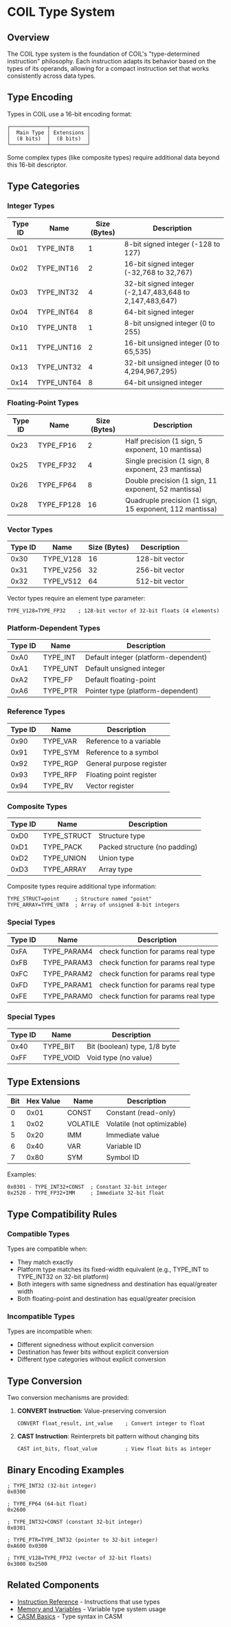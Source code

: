 # COIL Type System

## Overview
The COIL type system is the foundation of COIL's "type-determined instruction" philosophy. Each instruction adapts its behavior based on the types of its operands, allowing for a compact instruction set that works consistently across data types.

## Type Encoding
Types in COIL use a 16-bit encoding format:
```
┌────────────┬────────────┐
│  Main Type │ Extensions │
│  (8 bits)  │  (8 bits)  │
└────────────┴────────────┘
```
Some complex types (like composite types) require additional data beyond this 16-bit descriptor.

## Type Categories

### Integer Types
| Type ID | Name | Size (Bytes) | Description |
|---------|------|--------------|-------------|
| 0x01    | TYPE_INT8   | 1 | 8-bit signed integer (-128 to 127) |
| 0x02    | TYPE_INT16  | 2 | 16-bit signed integer (-32,768 to 32,767) |
| 0x03    | TYPE_INT32  | 4 | 32-bit signed integer (-2,147,483,648 to 2,147,483,647) |
| 0x04    | TYPE_INT64  | 8 | 64-bit signed integer |
| 0x10    | TYPE_UNT8   | 1 | 8-bit unsigned integer (0 to 255) |
| 0x11    | TYPE_UNT16  | 2 | 16-bit unsigned integer (0 to 65,535) |
| 0x13    | TYPE_UNT32  | 4 | 32-bit unsigned integer (0 to 4,294,967,295) |
| 0x14    | TYPE_UNT64  | 8 | 64-bit unsigned integer |

### Floating-Point Types
| Type ID | Name | Size (Bytes) | Description |
|---------|------|--------------|-------------|
| 0x23    | TYPE_FP16    | 2 | Half precision (1 sign, 5 exponent, 10 mantissa) |
| 0x25    | TYPE_FP32    | 4 | Single precision (1 sign, 8 exponent, 23 mantissa) |
| 0x26    | TYPE_FP64    | 8 | Double precision (1 sign, 11 exponent, 52 mantissa) |
| 0x28    | TYPE_FP128   | 16 | Quadruple precision (1 sign, 15 exponent, 112 mantissa) |

### Vector Types
| Type ID | Name | Size (Bytes) | Description |
|---------|------|--------------|-------------|
| 0x30    | TYPE_V128 | 16 | 128-bit vector |
| 0x31    | TYPE_V256 | 32 | 256-bit vector |
| 0x32    | TYPE_V512 | 64 | 512-bit vector |

Vector types require an element type parameter:
```
TYPE_V128=TYPE_FP32    ; 128-bit vector of 32-bit floats (4 elements)
```

### Platform-Dependent Types
| Type ID | Name | Description |
|---------|------|-------------|
| 0xA0    | TYPE_INT  | Default integer (platform-dependent) |
| 0xA1    | TYPE_UNT  | Default unsigned integer |
| 0xA2    | TYPE_FP   | Default floating-point |
| 0xA6    | TYPE_PTR  | Pointer type (platform-dependent) |

### Reference Types
| Type ID | Name | Description |
|---------|------|-------------|
| 0x90    | TYPE_VAR | Reference to a variable |
| 0x91    | TYPE_SYM | Reference to a symbol |
| 0x92    | TYPE_RGP | General purpose register |
| 0x93    | TYPE_RFP | Floating point register |
| 0x94    | TYPE_RV  | Vector register |

### Composite Types
| Type ID | Name | Description |
|---------|------|-------------|
| 0xD0    | TYPE_STRUCT | Structure type |
| 0xD1    | TYPE_PACK   | Packed structure (no padding) |
| 0xD2    | TYPE_UNION  | Union type |
| 0xD3    | TYPE_ARRAY  | Array type |

Composite types require additional type information:
```
TYPE_STRUCT=point     ; Structure named "point"
TYPE_ARRAY=TYPE_UNT8  ; Array of unsigned 8-bit integers
```

### Special Types
| Type ID | Name | Description |
|---------|------|-------------|
| 0xFA    | TYPE_PARAM4 | check function for params real type |
| 0xFB    | TYPE_PARAM3 | check function for params real type |
| 0xFC    | TYPE_PARAM2 | check function for params real type |
| 0xFD    | TYPE_PARAM1 | check function for params real type |
| 0xFE    | TYPE_PARAM0 | check function for params real type |

### Special Types
| Type ID | Name | Description |
|---------|------|-------------|
| 0x40    | TYPE_BIT | Bit (boolean) type, 1/8 byte |
| 0xFF    | TYPE_VOID | Void type (no value) |

## Type Extensions

| Bit | Hex Value | Name | Description |
|-----|-----------|------|-------------|
| 0   | 0x01 | CONST    | Constant (read-only) |
| 1   | 0x02 | VOLATILE | Volatile (not optimizable) |
| 5   | 0x20 | IMM      | Immediate value |
| 6   | 0x40 | VAR      | Variable ID |
| 7   | 0x80 | SYM      | Symbol ID |

Examples:
```
0x0301 - TYPE_INT32+CONST  ; Constant 32-bit integer
0x2520 - TYPE_FP32+IMM     ; Immediate 32-bit float
```

## Type Compatibility Rules

### Compatible Types
Types are compatible when:
- They match exactly
- Platform type matches its fixed-width equivalent (e.g., TYPE_INT to TYPE_INT32 on 32-bit platform)
- Both integers with same signedness and destination has equal/greater width
- Both floating-point and destination has equal/greater precision

### Incompatible Types
Types are incompatible when:
- Different signedness without explicit conversion
- Destination has fewer bits without explicit conversion
- Different type categories without explicit conversion

## Type Conversion

Two conversion mechanisms are provided:

1. **CONVERT Instruction**: Value-preserving conversion
   ```
   CONVERT float_result, int_value    ; Convert integer to float
   ```

2. **CAST Instruction**: Reinterprets bit pattern without changing bits
   ```
   CAST int_bits, float_value         ; View float bits as integer
   ```

## Binary Encoding Examples

```
; TYPE_INT32 (32-bit integer)
0x0300

; TYPE_FP64 (64-bit float)
0x2600

; TYPE_INT32+CONST (constant 32-bit integer)
0x0301

; TYPE_PTR=TYPE_INT32 (pointer to 32-bit integer)
0xA600 0x0300

; TYPE_V128=TYPE_FP32 (vector of 32-bit floats)
0x3000 0x2500
```

## Related Components

- [Instruction Reference](/coil-docs/reference/instruction-reference.md) - Instructions that use types
- [Memory and Variables](/coil-docs/systems/memory-and-variables.md) - Variable type system usage
- [CASM Basics](/casm-docs/basics/casm-basics.md) - Type syntax in CASM